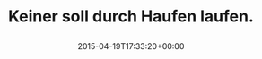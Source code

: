 ---
retweeted: false
source: <a href="http://mvilla.it/fenix" rel="nofollow">Fenix for Android</a>
entities:
  user_mentions: []
  urls: []
  symbols: []
  media:
  - expanded_url: https://twitter.com/bascht/status/589844241150582784/photo/1
    indices:
    - '33'
    - '55'
    url: http://t.co/XhD7WXJyOR
    media_url: http://pbs.twimg.com/media/CC-MNgSW8AAp7gV.jpg
    id_str: '589844239841947648'
    id: '589844239841947648'
    media_url_https: https://pbs.twimg.com/media/CC-MNgSW8AAp7gV.jpg
    sizes:
      large:
        w: '1344'
        h: '760'
        resize: fit
      small:
        w: '680'
        h: '385'
        resize: fit
      medium:
        w: '1200'
        h: '679'
        resize: fit
      thumb:
        w: '150'
        h: '150'
        resize: crop
    type: photo
    display_url: pic.twitter.com/XhD7WXJyOR
  hashtags: []
display_text_range:
- '0'
- '55'
favorite_count: '6'
id_str: '589844241150582784'
truncated: false
retweet_count: '0'
id: '589844241150582784'
possibly_sensitive: false
created_at: Sun Apr 19 17:33:20 +0000 2015
favorited: false
full_text: Keiner soll durch Haufen laufen.
lang: de
extended_entities:
  media:
  - expanded_url: https://twitter.com/bascht/status/589844241150582784/photo/1
    indices:
    - '33'
    - '55'
    url: http://t.co/XhD7WXJyOR
    media_url: http://pbs.twimg.com/media/CC-MNgSW8AAp7gV.jpg
    id_str: '589844239841947648'
    id: '589844239841947648'
    media_url_https: https://pbs.twimg.com/media/CC-MNgSW8AAp7gV.jpg
    sizes:
      large:
        w: '1344'
        h: '760'
        resize: fit
      small:
        w: '680'
        h: '385'
        resize: fit
      medium:
        w: '1200'
        h: '679'
        resize: fit
      thumb:
        w: '150'
        h: '150'
        resize: crop
    type: photo
    display_url: pic.twitter.com/XhD7WXJyOR
tags:
- pesos/twitter
date: '2015-04-19T17:33:20+00:00'
src: https://twitter.com/bascht/status/589844241150582784
original_url: https://twitter.com/bascht/status/589844241150582784
type: twitter_tweet
media_url: https://img.bascht.com/twitter/pbs.twimg.com/media/CC-MNgSW8AAp7gV.jpg
text: Keiner soll durch Haufen laufen.
title: 'Keiner soll durch Haufen laufen.

  '

---